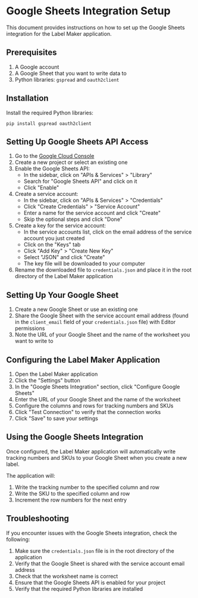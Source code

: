 # Google Sheets Integration Setup

This document provides instructions on how to set up the Google Sheets integration for the Label Maker application.

## Prerequisites

1. A Google account
2. A Google Sheet that you want to write data to
3. Python libraries: `gspread` and `oauth2client`

## Installation

Install the required Python libraries:

```
pip install gspread oauth2client
```

## Setting Up Google Sheets API Access

1. Go to the [Google Cloud Console](https://console.cloud.google.com/)
2. Create a new project or select an existing one
3. Enable the Google Sheets API:
   - In the sidebar, click on "APIs & Services" > "Library"
   - Search for "Google Sheets API" and click on it
   - Click "Enable"
4. Create a service account:
   - In the sidebar, click on "APIs & Services" > "Credentials"
   - Click "Create Credentials" > "Service Account"
   - Enter a name for the service account and click "Create"
   - Skip the optional steps and click "Done"
5. Create a key for the service account:
   - In the service accounts list, click on the email address of the service account you just created
   - Click on the "Keys" tab
   - Click "Add Key" > "Create New Key"
   - Select "JSON" and click "Create"
   - The key file will be downloaded to your computer
6. Rename the downloaded file to `credentials.json` and place it in the root directory of the Label Maker application

## Setting Up Your Google Sheet

1. Create a new Google Sheet or use an existing one
2. Share the Google Sheet with the service account email address (found in the `client_email` field of your `credentials.json` file) with Editor permissions
3. Note the URL of your Google Sheet and the name of the worksheet you want to write to

## Configuring the Label Maker Application

1. Open the Label Maker application
2. Click the "Settings" button
3. In the "Google Sheets Integration" section, click "Configure Google Sheets"
4. Enter the URL of your Google Sheet and the name of the worksheet
5. Configure the columns and rows for tracking numbers and SKUs
6. Click "Test Connection" to verify that the connection works
7. Click "Save" to save your settings

## Using the Google Sheets Integration

Once configured, the Label Maker application will automatically write tracking numbers and SKUs to your Google Sheet when you create a new label.

The application will:
1. Write the tracking number to the specified column and row
2. Write the SKU to the specified column and row
3. Increment the row numbers for the next entry

## Troubleshooting

If you encounter issues with the Google Sheets integration, check the following:

1. Make sure the `credentials.json` file is in the root directory of the application
2. Verify that the Google Sheet is shared with the service account email address
3. Check that the worksheet name is correct
4. Ensure that the Google Sheets API is enabled for your project
5. Verify that the required Python libraries are installed
